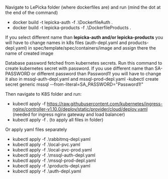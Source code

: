 Navigate to LePicka folder (where dockerfiles are) and run   (mind the dot at the end of the command)
- docker build -t lepicka-auth -f .\DockerfileAuth .
- docker build -t lepicka-products -f .\DockerfileProducts .

If you select different name than **lepicka-auth and/or lepicka-products** you will have to change names in k8s files (auth-depl.yaml and products-depl.yaml) in spec/template/spec/containers/image and assign there the name of created image

Database password fetched from kubernetes secrets. Run this command to create kubernetes secret with password. If you use different name than SA-PASSWORD or different password than Password1! you will have to change it also in mssql-auth-depl.yaml and mssql-prod-depl.yaml
-kubectl create secret generic mssql --from-literal=SA_PASSWORD="Password1!"


Then navigate to K8S folder and run: 
- kubectl apply -f https://raw.githubusercontent.com/kubernetes/ingress-nginx/controller-v1.10.0/deploy/static/provider/cloud/deploy.yaml    (needed for ingress nginx gateway and load balancer)
- kubectl apply -f .     (to apply all files in folder)

Or apply yaml files separately
- kubectl apply -f .\rabbitmq-depl.yaml
- kubectl apply -f .\local-pvc.yaml
- kubectl apply -f .\local-pvc-prod.yaml
- kubectl apply -f .\mssql-auth-depl.yaml
- kubectl apply -f .\mssql-prod-depl.yaml
- kubectl apply -f .\products-depl.yaml
- kubectl apply -f .\auth-depl.yaml
